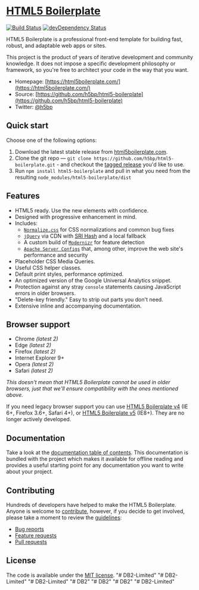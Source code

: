 # [HTML5 Boilerplate](https://html5boilerplate.com/)

[![Build Status](https://travis-ci.org/h5bp/html5-boilerplate.svg)](https://travis-ci.org/h5bp/html5-boilerplate)
[![devDependency Status](https://david-dm.org/h5bp/html5-boilerplate/dev-status.svg)](https://david-dm.org/h5bp/html5-boilerplate#info=devDependencies)

HTML5 Boilerplate is a professional front-end template for building
fast, robust, and adaptable web apps or sites.

This project is the product of years of iterative development and
community knowledge. It does not impose a specific development
philosophy or framework, so you're free to architect your code in the
way that you want.

* Homepage: [https://html5boilerplate.com/](https://html5boilerplate.com/)
* Source: [https://github.com/h5bp/html5-boilerplate](https://github.com/h5bp/html5-boilerplate)
* Twitter: [@h5bp](https://twitter.com/h5bp)


## Quick start

Choose one of the following options:

1. Download the latest stable release from
   [html5boilerplate.com](https://html5boilerplate.com/).
2. Clone the git repo — `git clone
   https://github.com/h5bp/html5-boilerplate.git` - and checkout the
   [tagged release](https://github.com/h5bp/html5-boilerplate/releases)
   you'd like to use.
3. Run `npm install html5-boilerplate` and pull in what you need from the resulting `node_modules/html5-boilerplate/dist`


## Features

* HTML5 ready. Use the new elements with confidence.
* Designed with progressive enhancement in mind.
* Includes:
  * [`Normalize.css`](https://necolas.github.com/normalize.css/)
    for CSS normalizations and common bug fixes
  * [`jQuery`](https://jquery.com/) via CDN with [SRI Hash](https://developer.mozilla.org/en-US/docs/Web/Security/Subresource_Integrity) and a local fallback
  * A custom build of [`Modernizr`](https://modernizr.com/) for feature
    detection
  * [`Apache Server Configs`](https://github.com/h5bp/server-configs-apache)
    that, among other, improve the web site's performance and security
* Placeholder CSS Media Queries.
* Useful CSS helper classes.
* Default print styles, performance optimized.
* An optimized version of the Google Universal Analytics snippet.
* Protection against any stray `console` statements causing JavaScript
  errors in older browsers.
* "Delete-key friendly." Easy to strip out parts you don't need.
* Extensive inline and accompanying documentation.


## Browser support

* Chrome *(latest 2)*
* Edge *(latest 2)*
* Firefox *(latest 2)*
* Internet Explorer 9+
* Opera *(latest 2)*
* Safari *(latest 2)*

*This doesn't mean that HTML5 Boilerplate cannot be used in older browsers,
just that we'll ensure compatibility with the ones mentioned above.*

If you need legacy browser support you
can use [HTML5 Boilerplate v4](https://github.com/h5bp/html5-boilerplate/tree/v4) (IE 6+, Firefox 3.6+, Safari 4+),
or [HTML5 Boilerplate v5](https://github.com/h5bp/html5-boilerplate/tree/v5.0.0) (IE8+). They are no longer actively developed.


## Documentation

Take a look at the [documentation table of contents](dist/doc/TOC.md).
This documentation is bundled with the project which makes it 
available for offline reading and provides a useful starting point for
any documentation you want to write about your project.


## Contributing

Hundreds of developers have helped to make the HTML5 Boilerplate. Anyone is welcome to [contribute](.github/CONTRIBUTING.md),
however, if you decide to get involved, please take a moment to review
the [guidelines](.github/CONTRIBUTING.md):

* [Bug reports](.github/CONTRIBUTING.md#bugs)
* [Feature requests](.github/CONTRIBUTING.md#features)
* [Pull requests](.github/CONTRIBUTING.md#pull-requests)


## License

The code is available under the [MIT license](LICENSE.txt).
"# DB2-Limited" 
"# DB2-Limited" 
"# DB2-Limited" 
"# DB2" 
"# DB2" 
"# DB2" 
"# DB2-Limited" 
